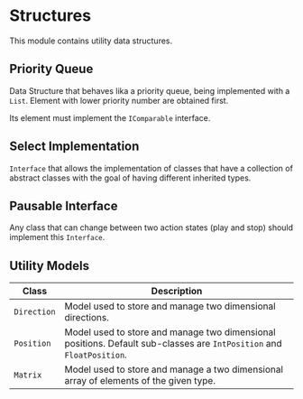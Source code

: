 # Structures

This module contains utility data structures.

## Priority Queue

Data Structure that behaves lika a priority queue, being implemented with a `List`. Element with lower priority number are obtained first.

Its element must implement the `IComparable` interface.

## Select Implementation

`Interface` that allows the implementation of classes that have a collection of abstract classes with the goal of having different inherited types.

## Pausable Interface

Any class that can change between two action states (play and stop) should implement this `Interface`.

## Utility Models

|Class|Description|
|---|---|
|`Direction`|Model used to store and manage two dimensional directions.|
|`Position`|Model used to store and manage two dimensional positions. Default sub-classes are `IntPosition` and `FloatPosition`.|
|`Matrix`|Model used to store and manage a two dimensional array of elements of the given type.|

